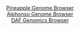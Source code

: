 <div id="Pineapple_Genome_Browser" align="center">
  <a href="https://igv.org/app/?sessionURL=blob:zZJRa9swFIX_i6BlA8eW7MSJDWV4abK2Sdc1xQ1NKUaxZUetLLmSbNcJ.e_TysZeVmgeNgZ6kC5XuuccfTvQEKmo4CAEro0GNkLAAmoj2htcVox8xSVRIMwxU8QCkuREEp4SEO5AjpXG8WJubm60rlToOFRXvRLzQtjKs3GJt4LjVtmpKJ2xYAyvhcRaSOV8lrgRDi2aXkvWuKpsM9uzB06GNXYwqzaCK.FUhBdJa95LfpWSgnBRkqSsmaavAhKjx2jM7Bx_ipY3UZoSpWakO89Ootl5dOtN4tUXf7yKr86Wsb88vqEFx7qW5CRfTL5hOCrbacMvcQbnsJBPLRsduVMUHXmnx5OXikqiTtAQjfpw5A8GJhrKM_LyP7k2ix7ofNoZj_FqstrEF7PrGqpu3jFyVZSmPEHnb3jfW4CJtDY0gHQjhyGClgd9a.D6vR9bNLIgDExCUlAQ3j9YQEucPpn2.x3QXWWYAYo816_4WEDIjEgQ9gIIhygI3EF_2IdBgPbWDtSS_b14p_EiGEI3cl0_ySnTBugsUbxSNubcbtLcLrYH5jleTm7vmpfLrclvdrEcTZ.qaXe9.VI.Pq7EmySZ4a.faKy.R9M_Ye89Qmy9PhS4MdrOz06jM7wI4F37nLMqSkUfruL6.o_x.MbsYdHkQpZYm35TMcefvDVYUsy1KTRU0TVlVHdLk6JoQYhcz2ALUsGE4RDIYv0BWtBCA_jxN57e_mH_HQ--">Pineapple Genome Browser</a>
</div>
<div id="Alphonso_Genome_Browser" align="center">
  <a href="https://igv.org/app/?sessionURL=blob:zZNda9swGIX_i6BlA8eW7foTynCzJmlamraZly2lGMWWHa2y5EiKnQ_y36eVjd2s0FxsDHQhvUh6zzl6tActFpJwBmLgmLZn2jYwgFzyborqhuJbVGMJ4hJRiQ0gcIkFZjkG8R6USCqUPtzok0ulGhlbFlFNr0as4qZ0TVSjHWeok2bOa6vPKUULLpDiQloXArXcIlXb6_ACNY2pe7umZxVIIQvRZsmZ5FaDWZV1.r7sVymrMOM1zuo1VeRFQKb1aI2FWaIPyWya5DmW8hpvr4rz5Poq.exepvOh35.nk9Es9WenU1IxpNYCn8PbE.eiWI1C5lRDPe2u8WR4I77VbThb0vsT9.Pp5aYhAstzO7DDMxgGjqfDIazAm__Jtx7kSO.fhmoaOUGxGYztOSV8AnfJ6H68KkT6iu.DASjP15oFkC9FENvQcKFveI7f.zG1QwPCSKcjOAHx45MBlED5s97.uAdq22higMSr9Qs8BuCiwALEvQjCwI4ixzsLzmAU2QdjD9aC_r1oB.lDFEAncRw_KwlVGucik6yRJmLMbPPSrHZHZrljxc3oCqm7jq..9PPJDm53g2q9qerXsjSAbv3yfNroWxT9E.reIsRUi2NR431fMC9Mwov.GFd9_dMG3eB57qf2V8r_GJCv7R4XTslFjZTeryt6.ZO3FgmCmNKFlkiyIJSo7UznyDsQ246rsQU5p1xzCES1eAcNaNgefP8bT_fwdPgO">Alphonso Genome Browser</a>
</div>


<div id="DAF_Genomics_Browser" align="center">
  <a href="https://igv.org/app/?sessionURL=blob:tZHtatswFIbv5UD7y3Zs2bFjQxhel2xZS1fi2oGWEk5tOdZiW54kN8lC7r3C6xhslDHoQBIS5.N9dZ4jPFEhGW8hAmI5Y8txwABZ8V2CTVfTa2yohKjEWlIDBC2poG1OITpCiVJhurzSlZVSnYxGowJLc0Nb3rBcWtK1sDMl71VFdapJLGzwO29xJ62cNzpZ4QjrruKt5CPMcyqlaY862m7WO9THz9h6aEnXTV8rNqiutQltrLBK1G5ZW9D9X4z8B2W92Lt4lcRD_SU9LIppfLmIM3eW3n30L.7SL59Wqb86T9imRdULOk0ustt5389WSZERX7DtZ7G42sbXy35y5n44n.07JqicOoEz8exJ4HpwMqDmea8RQF4JJ3I8IyATg3ie.XJ1x76egeAMovsHA5TAfKvT74.gDp0GBZJ.6wdmBnBRUAGRGdp24IQhGXuBZ4ehczKO0Iv6jUnO02UY2CQmxLcesdH6JauH8WmhP4NvhfG3znr_K6Yszbb89sbFTTqX3e6MzO3SPzx.zfbh.8UroAx49WMlFw0qHfrxfMGCtdZraKt.cXFPD6dn">DAF Genomics Browser</a>
</div>
